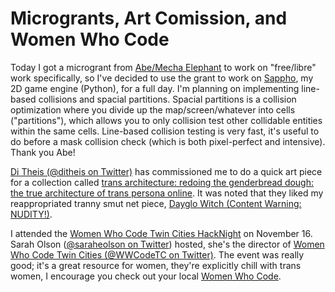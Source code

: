 # Microgrants, Art Comission, and Women Who Code

Today I got a microgrant from [Abe/Mecha Elephant](http://mechaelephant.com/microgrant) to work on "free/libre" work specifically, so I've decided to use the grant to work on [Sappho](https://github.com/lily-seabreeze/sappho), my 2D game engine (Python), for a full day. I'm planning on implementing line-based collisions and spacial partitions. Spacial partitions is a collision optimization where you divide up the map/screen/whatever into cells ("partitions"), which allows you to only collision test other collidable entities within the same cells. Line-based collision testing is very fast, it's useful to do before a mask collision check (which is both pixel-perfect and intensive). Thank you Abe!

[Di Theis (@ditheis on Twitter)](https://twitter.com/ditheis) has commissioned me to do a quick art piece for a collection called [trans architecture: redoing the genderbread dough: the true architecture of trans persona online](http://ditheis.com/transarchitecture/). It was noted that they liked my reappropriated tranny smut net piece, [Dayglo Witch (Content Warning: NUDITY!)](http://dayglowitch.lillian.link/).

I attended the [Women Who Code Twin Cities HackNight](https://www.meetup.com/Women-Who-Code-Twin-Cities/events/233254929/?gj=co2&rv=co2) on November 16. Sarah Olson ([@saraheolson on Twitter](https://twitter.com/saraheolson)) hosted, she's the director of [Women Who Code Twin Cities (@WWCodeTC on Twitter)](https://twitter.com/wwcodetc). The event was really good; it's a great resource for women, they're explicitly chill with trans women, I encourage you check out your local [Women Who Code](https://www.womenwhocode.com/).
